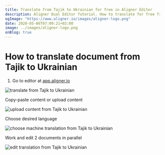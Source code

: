 ```yaml
---
title: Translate from Tajik to Ukrainian for free in Aligner Editor
description: Aligner Dual Editor Tutorial. How to translate for free from Tajik to Ukrainian. Aligner is multilingual document management platform. 
ogImage: "https://www.aligner.io/images/aligner-logo.png"
date: 2020-05-06T07:09:21+03:00
image: ../images/aligner-logo.png
onBlog: true
---
```


# How to translate document from Tajik to Ukrainian

1. Go to editor at [app.aligner.io](https://app.aligner.io "Aligner App web page")

![translate from Tajik to Ukrainian](../aligner-blank-editor.png "translate from Tajik to Ukrainian")

Copy-paste content or upload content

![upload content from Tajik to Ukrainian](../aligner-uploaded-document.png "upload content from Tajik to Ukrainian")

Choose desired language

![choose machine translation from Tajik to Ukrainian](../aligner-language-dropdown.png "choose machine translation from Tajik to Ukrainian")

Work and edit 2 documents in parallel

![edit translation from Tajik to Ukrainian](../aligner-double-sitded-editor.png "edit translation from Tajik to Ukrainian")

